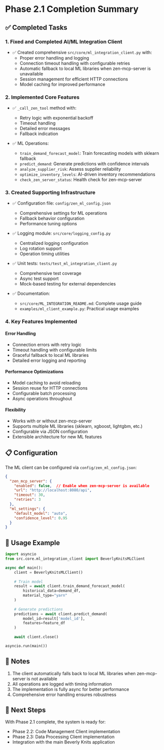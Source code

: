 # Phase 2.1 Completion Summary

## ✅ Completed Tasks

### 1. Fixed and Completed AI/ML Integration Client
- ✅ Created comprehensive `src/core/ml_integration_client.py` with:
  - Proper error handling and logging
  - Connection timeout handling with configurable retries
  - Automatic fallback to local ML libraries when zen-mcp-server is unavailable
  - Session management for efficient HTTP connections
  - Model caching for improved performance

### 2. Implemented Core Features
- ✅ `_call_zen_tool` method with:
  - Retry logic with exponential backoff
  - Timeout handling
  - Detailed error messages
  - Fallback indication
  
- ✅ ML Operations:
  - `train_demand_forecast_model`: Train forecasting models with sklearn fallback
  - `predict_demand`: Generate predictions with confidence intervals
  - `analyze_supplier_risk`: Assess supplier reliability
  - `optimize_inventory_levels`: AI-driven inventory recommendations
  - `check_zen_server_status`: Health check for zen-mcp-server

### 3. Created Supporting Infrastructure
- ✅ Configuration file: `config/zen_ml_config.json`
  - Comprehensive settings for ML operations
  - Fallback behavior configuration
  - Performance tuning options
  
- ✅ Logging module: `src/core/logging_config.py`
  - Centralized logging configuration
  - Log rotation support
  - Operation timing utilities
  
- ✅ Unit tests: `tests/test_ml_integration_client.py`
  - Comprehensive test coverage
  - Async test support
  - Mock-based testing for external dependencies
  
- ✅ Documentation:
  - `src/core/ML_INTEGRATION_README.md`: Complete usage guide
  - `examples/ml_client_example.py`: Practical usage examples

### 4. Key Features Implemented

#### Error Handling
- Connection errors with retry logic
- Timeout handling with configurable limits
- Graceful fallback to local ML libraries
- Detailed error logging and reporting

#### Performance Optimizations
- Model caching to avoid reloading
- Session reuse for HTTP connections
- Configurable batch processing
- Async operations throughout

#### Flexibility
- Works with or without zen-mcp-server
- Supports multiple ML libraries (sklearn, xgboost, lightgbm, etc.)
- Configurable via JSON configuration
- Extensible architecture for new ML features

## 📋 Configuration

The ML client can be configured via `config/zen_ml_config.json`:

```json
{
  "zen_mcp_server": {
    "enabled": false,  // Enable when zen-mcp-server is available
    "url": "http://localhost:8080/api",
    "timeout": 30,
    "retries": 3
  },
  "ml_settings": {
    "default_model": "auto",
    "confidence_level": 0.95
  }
}
```

## 🚀 Usage Example

```python
import asyncio
from src.core.ml_integration_client import BeverlyKnitsMLClient

async def main():
    client = BeverlyKnitsMLClient()
    
    # Train model
    result = await client.train_demand_forecast_model(
        historical_data=demand_df,
        material_type="yarn"
    )
    
    # Generate predictions
    predictions = await client.predict_demand(
        model_id=result['model_id'],
        features=feature_df
    )
    
    await client.close()

asyncio.run(main())
```

## 📝 Notes

1. The client automatically falls back to local ML libraries when zen-mcp-server is not available
2. All operations are logged with timing information
3. The implementation is fully async for better performance
4. Comprehensive error handling ensures robustness

## 🔄 Next Steps

With Phase 2.1 complete, the system is ready for:
- Phase 2.2: Code Management Client implementation
- Phase 2.3: Data Processing Client implementation
- Integration with the main Beverly Knits application